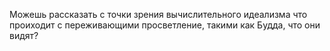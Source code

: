 Можешь рассказать с точки зрения вычислительного идеализма что проиходит с переживающими просветление, такими как Будда, что они видят?
